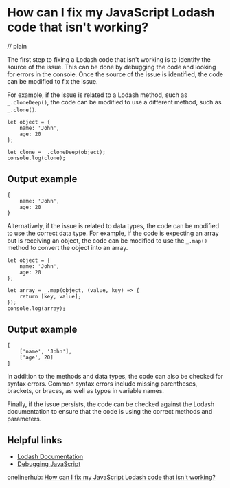 # How can I fix my JavaScript Lodash code that isn't working?
// plain

The first step to fixing a Lodash code that isn't working is to identify the source of the issue. This can be done by debugging the code and looking for errors in the console. Once the source of the issue is identified, the code can be modified to fix the issue.

For example, if the issue is related to a Lodash method, such as `_.cloneDeep()`, the code can be modified to use a different method, such as `_.clone()`.

```
let object = {
    name: 'John',
    age: 20
};

let clone = _.cloneDeep(object);
console.log(clone);
```

## Output example

```
{
    name: 'John',
    age: 20
}
```

Alternatively, if the issue is related to data types, the code can be modified to use the correct data type. For example, if the code is expecting an array but is receiving an object, the code can be modified to use the `_.map()` method to convert the object into an array.

```
let object = {
    name: 'John',
    age: 20
};

let array = _.map(object, (value, key) => {
    return [key, value];
});
console.log(array);
```

## Output example

```
[
    ['name', 'John'],
    ['age', 20]
]
```

In addition to the methods and data types, the code can also be checked for syntax errors. Common syntax errors include missing parentheses, brackets, or braces, as well as typos in variable names.

Finally, if the issue persists, the code can be checked against the Lodash documentation to ensure that the code is using the correct methods and parameters.

## Helpful links
- [Lodash Documentation](https://lodash.com/docs/)
- [Debugging JavaScript](https://developer.mozilla.org/en-US/docs/Learn/JavaScript/First_steps/Debugging)

onelinerhub: [How can I fix my JavaScript Lodash code that isn't working?](https://onelinerhub.com/javascript-lodash/how-can-i-fix-my-javascript-lodash-code-that-isn-t-working)